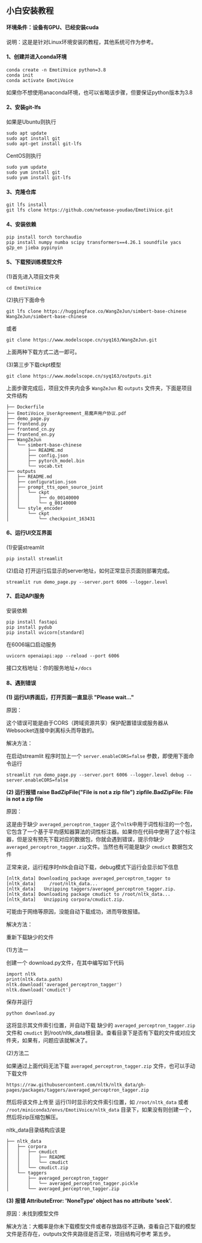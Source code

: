 ## 小白安装教程

#### 环境条件：设备有GPU、已经安装cuda

说明：这是是针对Linux环境安装的教程，其他系统可作为参考。

#### 1、创建并进入conda环境

```
conda create -n EmotiVoice python=3.8
conda init
conda activate EmotiVoice
```

如果你不想使用anaconda环境，也可以省略该步骤，但要保证python版本为3.8


#### 2、安装git-lfs

如果是Ubuntu则执行

```
sudo apt update
sudo apt install git
sudo apt-get install git-lfs
```

CentOS则执行

```
sudo yum update
sudo yum install git
sudo yum install git-lfs
```



#### 3、克隆仓库

```
git lfs install
git lfs clone https://github.com/netease-youdao/EmotiVoice.git
```



#### 4、安装依赖

```
pip install torch torchaudio
pip install numpy numba scipy transformers==4.26.1 soundfile yacs g2p_en jieba pypinyin
```



#### 5、下载预训练模型文件

(1)首先进入项目文件夹

```
cd EmotiVoice
```

(2)执行下面命令

```
git lfs clone https://huggingface.co/WangZeJun/simbert-base-chinese WangZeJun/simbert-base-chinese
```

或者

```
git clone https://www.modelscope.cn/syq163/WangZeJun.git
```

上面两种下载方式二选一即可。

(3)第三步下载ckpt模型

```
git clone https://www.modelscope.cn/syq163/outputs.git
```

上面步骤完成后，项目文件夹内会多 `WangZeJun` 和 `outputs` 文件夹，下面是项目文件结构

```
├── Dockerfile
├── EmotiVoice_UserAgreement_易魔声用户协议.pdf
├── demo_page.py
├── frontend.py
├── frontend_cn.py
├── frontend_en.py
├── WangZeJun
│   └── simbert-base-chinese
│       ├── README.md
│       ├── config.json
│       ├── pytorch_model.bin
│       └── vocab.txt
├── outputs
│   ├── README.md
│   ├── configuration.json
│   ├── prompt_tts_open_source_joint
│   │   └── ckpt
│   │       ├── do_00140000
│   │       └── g_00140000
│   └── style_encoder
│       └── ckpt
│           └── checkpoint_163431
```



#### 6、运行UI交互界面

(1)安装streamlit

```
pip install streamlit
```

(2)启动
打开运行后显示的server地址，如何正常显示页面则部署完成。

```
streamlit run demo_page.py --server.port 6006 --logger.level
```



#### 7、启动API服务

安装依赖

```
pip install fastapi
pip install pydub
pip install uvicorn[standard]
```

在6006端口启动服务

```
uvicorn openaiapi:app --reload --port 6006
```

接口文档地址：你的服务地址+`/docs`



#### 8、遇到错误

**(1) 运行UI界面后，打开页面一直显示 "Please wait..."** 

原因：

这个错误可能是由于CORS（跨域资源共享）保护配置错误或服务器从Websocket连接中剥离标头而导致的。

解决方法：

在启动streamlit 程序时加上一个 `server.enableCORS=false` 参数，即使用下面命令运行

```
streamlit run demo_page.py --server.port 6006 --logger.level debug --server.enableCORS=false
```




**(2) 运行报错 raise BadZipFile("File is not a zip file") zipfile.BadZipFile: File is not a zip file**

原因：

这是由于缺少 `averaged_perceptron_tagger`  这个`nltk`中用于词性标注的一个包，它包含了一个基于平均感知器算法的词性标注器。如果你在代码中使用了这个标注器，但是没有预先下载对应的数据包，你就会遇到错误，提示你缺少`averaged_perceptron_tagger.zip`文件。当然也有可能是缺少 `cmudict` 数据包文件

正常来说，运行程序时nltk会自动下载，debug模式下运行会显示如下信息

```
[nltk_data] Downloading package averaged_perceptron_tagger to
[nltk_data]     /root/nltk_data...
[nltk_data]   Unzipping taggers/averaged_perceptron_tagger.zip.
[nltk_data] Downloading package cmudict to /root/nltk_data...
[nltk_data]   Unzipping corpora/cmudict.zip.
```

可能由于网络等原因，没能自动下载成功，进而导致报错。



解决方法：

重新下载缺少的文件

(1)方法一

创建一个 download.py文件，在其中编写如下代码

```
import nltk
print(nltk.data.path)
nltk.download('averaged_perceptron_tagger')
nltk.download('cmudict')
```

保存并运行

```
python download.py
```

这将显示其文件索引位置，并自动下载 缺少的 `averaged_perceptron_tagger.zip`文件和 `cmudict` 到/root/nltk_data根目录。查看目录下是否有下载的文件或对应文件夹，如果有，问题应该就解决了。




(2)方法二

如果通过上面代码无法下载 `averaged_perceptron_tagger.zip` 文件，也可以手动下载文件

```
https://raw.githubusercontent.com/nltk/nltk_data/gh-pages/packages/taggers/averaged_perceptron_tagger.zip
```

然后将该文件上传至 运行(1)时显示的文件索引位置，如 `/root/nltk_data`  或者 `/root/miniconda3/envs/EmotiVoice/nltk_data` 目录下，如果没有则创建一个，然后将zip压缩包解压。

nltk_data目录结构应该是

```
├── nltk_data
│   ├── corpora
│   │   ├── cmudict
│   │   │   ├── README
│   │   │   └── cmudict
│   │   └── cmudict.zip
│   └── taggers
│       ├── averaged_perceptron_tagger
│       │   └── averaged_perceptron_tagger.pickle
│       └── averaged_perceptron_tagger.zip
```



**(3) 报错 AttributeError: 'NoneType' object has no attribute 'seek'.** 

原因：未找到模型文件

解决方法：大概率是你未下载模型文件或者存放路径不正确，查看自己下载的模型文件是否存在，outputs文件夹路径是否正常，项目结构可参考 第五步。
